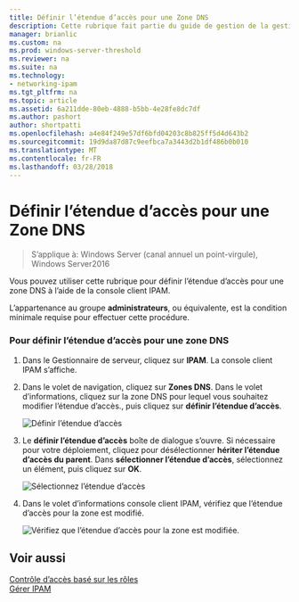 ```yaml
---
title: Définir l’étendue d’accès pour une Zone DNS
description: Cette rubrique fait partie du guide de gestion de la gestion des adresses IP (IPAM) dans Windows Server2016.
manager: brianlic
ms.custom: na
ms.prod: windows-server-threshold
ms.reviewer: na
ms.suite: na
ms.technology:
- networking-ipam
ms.tgt_pltfrm: na
ms.topic: article
ms.assetid: 6a211dde-80eb-4888-b5bb-4e28fe8dc7df
ms.author: pashort
author: shortpatti
ms.openlocfilehash: a4e84f249e57df6bfd04203c8b825ff5d4d643b2
ms.sourcegitcommit: 19d9da87d87c9eefbca7a3443d2b1df486b0b010
ms.translationtype: MT
ms.contentlocale: fr-FR
ms.lasthandoff: 03/28/2018
---
```

# <a name="set-access-scope-for-a-dns-zone"></a>Définir l’étendue d’accès pour une Zone DNS

>S’applique à: Windows Server (canal annuel un point-virgule), Windows Server2016

Vous pouvez utiliser cette rubrique pour définir l’étendue d’accès pour une zone DNS à l’aide de la console client IPAM.  
  
L’appartenance au groupe **administrateurs**, ou équivalente, est la condition minimale requise pour effectuer cette procédure.  
  
### <a name="to-set-the-access-scope-for-a-dns-zone"></a>Pour définir l’étendue d’accès pour une zone DNS  
  
1.  Dans le Gestionnaire de serveur, cliquez sur **IPAM**. La console client IPAM s’affiche.  
  
2.  Dans le volet de navigation, cliquez sur **Zones DNS**. Dans le volet d’informations, cliquez sur la zone DNS pour lequel vous souhaitez modifier l’étendue d’accès., puis cliquez sur **définir l’étendue d’accès**.  
  
    ![Définir l’étendue d’accès](../../media/Set-Access-Scope-for-a-DNS-Zone/ipam_SetAccessScopeOfZone_02.jpg)  
  
3.  Le **définir l’étendue d’accès** boîte de dialogue s’ouvre. Si nécessaire pour votre déploiement, cliquez pour désélectionner **hériter l’étendue d’accès du parent**. Dans **sélectionner l’étendue d’accès**, sélectionnez un élément, puis cliquez sur **OK**.  
  
    ![Sélectionnez l’étendue d’accès](../../media/Set-Access-Scope-for-a-DNS-Zone/ipam_SetAccessScopeOfZone_03.jpg)  
  
4.  Dans le volet d’informations console client IPAM, vérifiez que l’étendue d’accès pour la zone est modifié.  
  
    ![Vérifiez que l’étendue d’accès pour la zone est modifiée.](../../media/Set-Access-Scope-for-a-DNS-Zone/ipam_SetAccessScopeOfZone_04.jpg)  
  
## <a name="see-also"></a>Voir aussi  
[Contrôle d’accès basé sur les rôles](Role-based-Access-Control.md)  
[Gérer IPAM](Manage-IPAM.md)  
  


